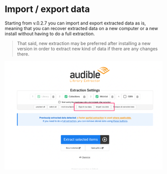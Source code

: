 # Import / export data

Starting from v.0.2.7 you can import and export extracted data as is, meaning that you  can recover extracted data on a new computer or a new install without having to do a full extraction.&#x20;

> That said, new extraction may be preferred after installing a new version in order to extract new kind of data if there are any changes there.

![](../.gitbook/assets/ale-export-import.png)
